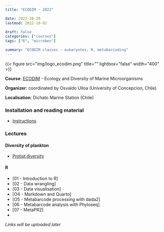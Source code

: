 ```yaml
---
title: "ECODIM - 2023"

date: 2022-10-20
lastmod: 2022-10-02

draft: false
categories: ["courses"]
tags: ["R", "microbes"]

summary: "ECODIM classes - eukaryotes, R, metabarcoding"
---
```


{{< figure src="img/logo_ecodim.png" title="" lightbox="false" width="400" >}}

__Course__: [ECODIM](https://ecodim.imo-chile.cl) - Ecology and Diversity of Marine Microorganisms

__Organizer__: coordinated by Osvaldo Ulloa (University of Concepcion, Chile)

__Localisation__: Dichato Marine Station (Chile)

### Installation and reading material
* [Instructions](https://daniel-vaulot.fr/html/course-ecodim-2023/00-R-syllabus.html)

### Lectures

#### Diversity of plankton
* [Protist diversity](https://daniel-vaulot.fr/html/course-ecodim-2023/protist-diversity.html) 
  
#### R
* [01 - Introduction to R]
* [02 - Data wrangling]
* [03 - Data visualisation]
* [O4 - Markdown and Quarto]
* [O5 - Metabarcode processing with dada2]
* [06 - Metabarcode analysis with Phyloseq]
* [07 - MetaPR2]
* 
_Links will be uploaded later_





